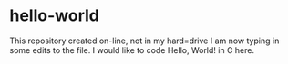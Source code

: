 # hello-world
This repository created on-line, not in my hard=drive
I am now typing in some edits to the file. I would like to code Hello, World! in C here.
